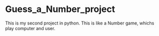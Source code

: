 # Guess_a_Number_project
This is my second project in python.
This is like a Number game, whichs play computer and user.
